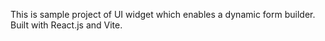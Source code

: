 This is sample project of UI widget which enables a dynamic form builder.
Built with React.js and Vite.